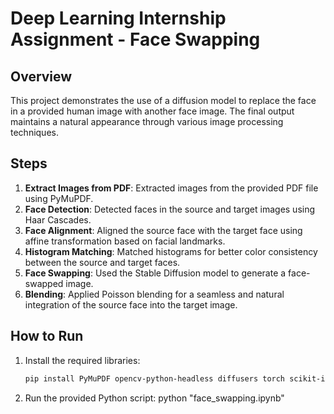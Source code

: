 # Deep Learning Internship Assignment - Face Swapping

## Overview
This project demonstrates the use of a diffusion model to replace the face in a provided human image with another face image. The final output maintains a natural appearance through various image processing techniques.

## Steps
1. **Extract Images from PDF**: Extracted images from the provided PDF file using PyMuPDF.
2. **Face Detection**: Detected faces in the source and target images using Haar Cascades.
3. **Face Alignment**: Aligned the source face with the target face using affine transformation based on facial landmarks.
4. **Histogram Matching**: Matched histograms for better color consistency between the source and target faces.
5. **Face Swapping**: Used the Stable Diffusion model to generate a face-swapped image.
6. **Blending**: Applied Poisson blending for a seamless and natural integration of the source face into the target image.

## How to Run
1. Install the required libraries:
   ```bash
   pip install PyMuPDF opencv-python-headless diffusers torch scikit-image dlib imutils
2. Run the provided Python script:
   python "face_swapping.ipynb"
